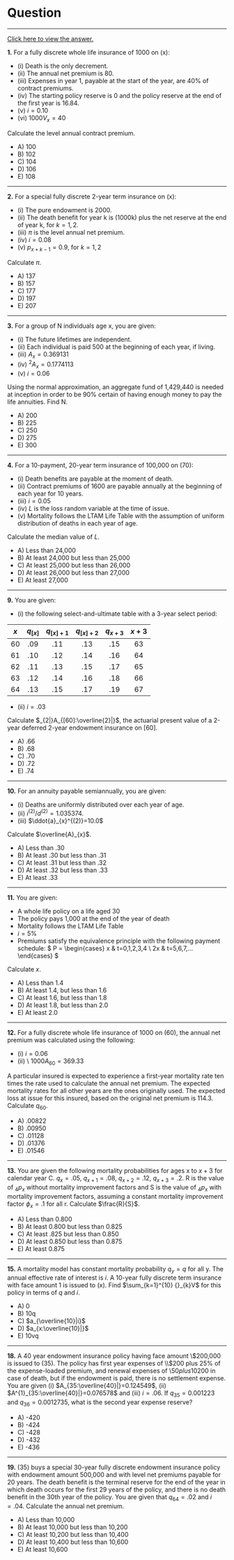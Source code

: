 # Question
---

[Click here to view the answer.](solution.md)

**1.** For a fully discrete whole life insurance of 1000 on (x):

- (i) Death is the only decrement.
- (ii) The annual net premium is 80.
- (iii) Expenses in year 1, payable at the start of the year, are 40% of contract premiums.
- (iv) The starting policy reserve is 0 and the policy reserve at the end of the first year is 16.84.
- (v) $i=0.10$
- (vi) $1000V_{x}=40$



Calculate the level annual contract premium.

- A) 100
- B) 102
- C) 104
- D) 106
- E) 108

---

**2.** For a special fully discrete 2-year term insurance on (x):

- (i) The pure endowment is 2000.
- (ii) The death benefit for year k is (1000k) plus the net reserve at the end of year k, for $k=1,2$.
- (iii) $\pi$ is the level annual net premium.
- (iv) $i=0.08$
- (v) $p_{x+k-1}=0.9$, for $k=1,2$

Calculate $\pi$.

- A) 137
- B) 157
- C) 177
- D) 197
- E) 207

---

**3.** For a group of N individuals age x, you are given:

- (i) The future lifetimes are independent.
- (ii) Each individual is paid 500 at the beginning of each year, if living.
- (iii) $A_{x}=0.369131$
- (iv) ${}^2A_{x} = 0.1774113$
- (v) $i=0.06$

Using the normal approximation, an aggregate fund of 1,429,440 is needed at inception in order to be 90% certain of having enough money to pay the life annuities. Find N.

- A) 200
- B) 225
- C) 250
- D) 275
- E) 300

---

**4.** For a 10-payment, 20-year term insurance of 100,000 on (70):

- (i) Death benefits are payable at the moment of death.
- (ii) Contract premiums of 1600 are payable annually at the beginning of each year for 10 years.
- (iii) $i=0.05$
- (iv) $L$ is the loss random variable at the time of issue.
- (v) Mortality follows the LTAM Life Table with the assumption of uniform distribution of deaths in each year of age.

Calculate the median value of $L$.

- A) Less than 24,000
- B) At least 24,000 but less than 25,000
- C) At least 25,000 but less than 26,000
- D) At least 26,000 but less than 27,000
- E) At least 27,000

---

**9.** You are given:

- (i) the following select-and-ultimate table with a 3-year select period:

| $x$ | $q_{[x]}$ | $q_{[x]+1}$ | $q_{[x]+2}$ | $q_{x+3}$ | $x+3$ |
|:---:|:---------:|:-----------:|:-----------:|:---------:|:-----:|
| 60  | .09       | .11         | .13         | .15       | 63    |
| 61  | .10       | .12         | .14         | .16       | 64    |
| 62  | .11       | .13         | .15         | .17       | 65    |
| 63  | .12       | .14         | .16         | .18       | 66    |
| 64  | .13       | .15         | .17         | .19       | 67    |

- (ii) $i=.03$

Calculate $_{2|}A_{[60]:\overline{2}|}$, the actuarial present value of a 2-year deferred 2-year endowment insurance on [60].

- A) .66
- B) .68
- C) .70
- D) .72
- E) .74

---

**10.** For an annuity payable semiannually, you are given:

- (i) Deaths are uniformly distributed over each year of age.
- (ii) $i^{(2)}/d^{(2)}=1.035374$.
- (iii) $\ddot{a}_{x}^{(2)}=10.0$

Calculate $\overline{A}_{x}$.

- A) Less than .30
- B) At least .30 but less than .31
- C) At least .31 but less than .32
- D) At least .32 but less than .33
- E) At least .33

---

**11.** You are given:

- A whole life policy on a life aged 30
- The policy pays 1,000 at the end of the year of death
- Mortality follows the LTAM Life Table
- $i=5\%$
- Premiums satisfy the equivalence principle with the following payment schedule:
  $ P = \begin{cases} x & t=0,1,2,3,4 \\ 2x & t=5,6,7,... \end{cases} $

Calculate $x$.

- A) Less than 1.4
- B) At least 1.4, but less than 1.6
- C) At least 1.6, but less than 1.8
- D) At least 1.8, but less than 2.0
- E) At least 2.0

---

**12.** For a fully discrete whole life insurance of 1000 on (60), the annual net premium was calculated using the following:

- (i) $i=0.06$
- (ii) \ $1000A_{60}=369.33$

A particular insured is expected to experience a first-year mortality rate ten times the rate used to calculate the annual net premium. The expected mortality rates for all other years are the ones originally used. The expected loss at issue for this insured, based on the original net premium is 114.3. Calculate $q_{60}$.

- A) .00822
- B) .00950
- C) .01128
- D) .01376
- E) .01546

---

**13.** You are given the following mortality probabilities for ages x to $x+3$ for calendar year C.
$q_{x}=.05$, $q_{x+1}=.08$, $q_{x+2}=.12$, $q_{x+3}=.2$.
R is the value of ${}_{4}p_{x}$ without mortality improvement factors and S is the value of ${}_{4}p_{x}$ with mortality improvement factors, assuming a constant mortality improvement factor $\phi_{x}=.1$ for all r. Calculate $\frac{R}{S}$.

- A) Less than 0.800
- B) At least 0.800 but less than 0.825
- C) At least .825 but less than 0.850
- D) At least 0.850 but less than 0.875
- E) At least 0.875

---

**15.** A mortality model has constant mortality probability $q_{y}=q$ for all y. The annual effective rate of interest is $i$. A 10-year fully discrete term insurance with face amount 1 is issued to (x). Find $\sum_{k=1}^{10} {}_{k}V$ for this policy in terms of $q$ and $i$.

- A) 0
- B) 10q
- C) $a_{\overline{10}|i}$
- D) $a_{x:\overline{10}|}$
- E) 10vq

---

**18.** A 40 year endowment insurance policy having face amount \\$200,000 is issued to (35). The policy has first year expenses of \\$200 plus 25% of the expense-loaded premium, and renewal expenses of \\$50 plus 10% of the expense-loaded premium. There is a settlement expense of \\$200 in case of death, but if the endowment is paid, there is no settlement expense. You are given (i) $A_{35:\overline{40}|}=0.124549$, (ii) $A^{1}_{35:\overline{40}|}=0.076578$ and (iii) $i=.06$. If $q_{35}=0.001223$ and $q_{36}=0.0012735$, what is the second year expense reserve?

- A) -420
- B) -424
- C) -428
- D) -432
- E) -436

---

**19.** (35) buys a special 30-year fully discrete endowment insurance policy with endowment amount 500,000 and with level net premiums payable for 20 years. The death benefit is the terminal reserve for the end of the year in which death occurs for the first 29 years of the policy, and there is no death benefit in the 30th year of the policy. You are given that $q_{64}=.02$ and $i=.04$. Calculate the annual net premium.

- A) Less than 10,000
- B) At least 10,000 but less than 10,200
- C) At least 10,200 but less than 10,400
- D) At least 10,400 but less than 10,600
- E) At least 10,600





